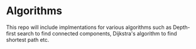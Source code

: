 # Algorithms
This repo will include implmentations for various algorithms such as Depth-first search to find connected components, Dijkstra's algorithm to find shortest path etc.
